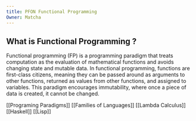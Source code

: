 ```yaml
---
title: PFON Functional Programming
Owner: Matcha
---
```

## What is Functional Programming ?
Functional programming (FP) is a programming paradigm that treats computation as the evaluation of mathematical functions and avoids changing state and mutable data. In functional programming, functions are first-class citizens, meaning they can be passed around as arguments to other functions, returned as values from other functions, and assigned to variables. This paradigm encourages immutability, where once a piece of data is created, it cannot be changed.
  
[[Programing Paradigms]]
[[Families of Languages]]
[[Lambda Calculus]]
[[Haskell]]
[[Lisp]]
